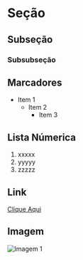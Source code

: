 # Seção

## Subseção

### Subsubseção

## Marcadores
+ Item 1
  * Item 2
    - Item 3
   
## Lista Númerica
1. xxxxx
2. yyyyy
3. zzzzz

## Link
[Clique Aqui](https://www.google.com/search?q=cachorro&rlz=1C1CHBD_pt-PTBR1092BR1096&oq=cachorro&gs_lcrp=EgZjaHJvbWUyBggAEEUYOdIBCDI5OTBqMGoxqAIAsAIA&sourceid=chrome&ie=UTF-8)

## Imagem
![Imagem 1](https://www.pedigree.com.br/sites/g/files/fnmzdf2401/files/2024-09/conheca-as-racas-de-cachorros-mais-inteligentes-do-mundo-04_0.jpg)
